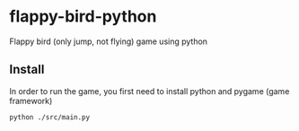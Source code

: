 # flappy-bird-python
Flappy bird (only jump, not flying) game using python

## Install

In order to run the game, you first need to install python and pygame (game framework)

```{r, engine='bash', count_lines}
python ./src/main.py
```
